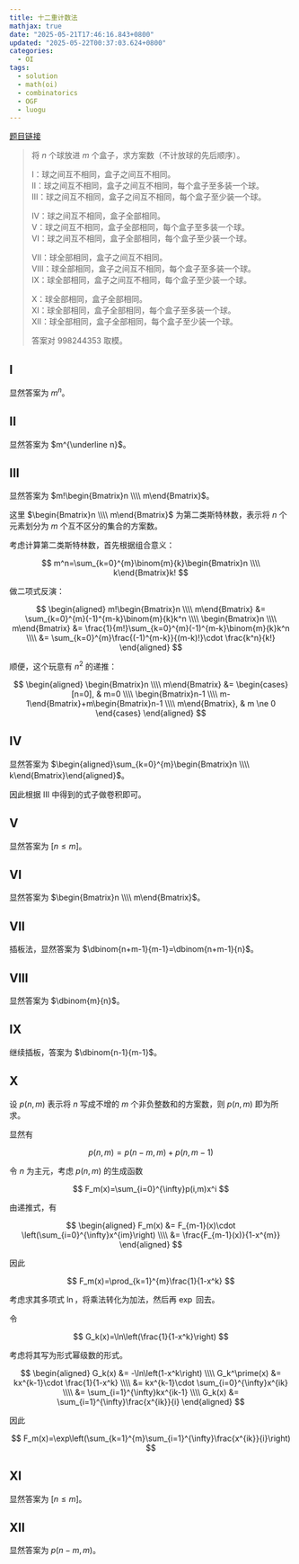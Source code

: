```yaml
---
title: 十二重计数法
mathjax: true
date: "2025-05-21T17:46:16.843+0800"
updated: "2025-05-22T00:37:03.624+0800"
categories:
  - OI
tags:
  - solution
  - math(oi)
  - combinatorics
  - OGF
  - luogu
---
```


[题目链接](https://www.luogu.com.cn/problem/P5824)

> 将 $n$ 个球放进 $m$ 个盒子，求方案数（不计放球的先后顺序）。
>
> $\mathrm{I}$：球之间互不相同，盒子之间互不相同。    
> $\mathrm{II}$：球之间互不相同，盒子之间互不相同，每个盒子至多装一个球。   
> $\mathrm{III}$：球之间互不相同，盒子之间互不相同，每个盒子至少装一个球。  
>
> $\mathrm{IV}$：球之间互不相同，盒子全部相同。        
> $\mathrm{V}$：球之间互不相同，盒子全部相同，每个盒子至多装一个球。   
> $\mathrm{VI}$：球之间互不相同，盒子全部相同，每个盒子至少装一个球。
>
> $\mathrm{VII}$：球全部相同，盒子之间互不相同。  
> $\mathrm{VIII}$：球全部相同，盒子之间互不相同，每个盒子至多装一个球。  
> $\mathrm{IX}$：球全部相同，盒子之间互不相同，每个盒子至少装一个球。   
>
> $\mathrm{X}$：球全部相同，盒子全部相同。   
> $\mathrm{XI}$：球全部相同，盒子全部相同，每个盒子至多装一个球。  
> $\mathrm{XII}$：球全部相同，盒子全部相同，每个盒子至少装一个球。
>
> 答案对 $998244353$ 取模。

## I

显然答案为 $m^n$。

## II

显然答案为 $m^{\underline n}$。

## III

显然答案为 $m!\begin{Bmatrix}n \\\\ m\end{Bmatrix}$。

这里 $\begin{Bmatrix}n \\\\ m\end{Bmatrix}$ 为第二类斯特林数，表示将 $n$ 个元素划分为 $m$ 个互不区分的集合的方案数。

考虑计算第二类斯特林数，首先根据组合意义：

$$
m^n=\sum_{k=0}^{m}\binom{m}{k}\begin{Bmatrix}n \\\\ k\end{Bmatrix}k!
$$

做二项式反演：

$$
\begin{aligned}
  m!\begin{Bmatrix}n \\\\ m\end{Bmatrix} &= \sum_{k=0}^{m}(-1)^{m-k}\binom{m}{k}k^n \\\\
  \begin{Bmatrix}n \\\\ m\end{Bmatrix} &= \frac{1}{m!}\sum_{k=0}^{m}(-1)^{m-k}\binom{m}{k}k^n \\\\
  &= \sum_{k=0}^{m}\frac{(-1)^{m-k}}{(m-k)!}\cdot \frac{k^n}{k!}
\end{aligned}
$$

顺便，这个玩意有 $n^2$ 的递推：

$$
\begin{aligned}
  \begin{Bmatrix}n \\\\ m\end{Bmatrix} &=
  \begin{cases}
    [n=0], & m=0 \\\\
    \begin{Bmatrix}n-1 \\\\ m-1\end{Bmatrix}+m\begin{Bmatrix}n-1 \\\\ m\end{Bmatrix}, & m \ne 0
  \end{cases}
\end{aligned}
$$

## IV

显然答案为 $\begin{aligned}\sum_{k=0}^{m}\begin{Bmatrix}n \\\\ k\end{Bmatrix}\end{aligned}$。

因此根据 $\mathrm{III}$ 中得到的式子做卷积即可。

## V

显然答案为 $[n\leqslant m]$。

## VI

显然答案为 $\begin{Bmatrix}n \\\\ m\end{Bmatrix}$。

## VII

插板法，显然答案为 $\dbinom{n+m-1}{m-1}=\dbinom{n+m-1}{n}$。

## VIII

显然答案为 $\dbinom{m}{n}$。

## IX

继续插板，答案为 $\dbinom{n-1}{m-1}$。

## X

设 $p(n,m)$ 表示将 $n$ 写成不增的 $m$ 个非负整数和的方案数，则 $p(n,m)$ 即为所求。

显然有

$$
p(n,m)=p(n-m,m)+p(n,m-1)
$$

令 $n$ 为主元，考虑 $p(n,m)$ 的生成函数

$$
F_m(x)=\sum_{i=0}^{\infty}p(i,m)x^i
$$

由递推式，有

$$
\begin{aligned}
F_m(x) &= F_{m-1}(x)\cdot \left(\sum_{i=0}^{\infty}x^{im}\right) \\\\
&= \frac{F_{m-1}(x)}{1-x^{m}}
\end{aligned}
$$

因此

$$
F_m(x)=\prod_{k=1}^{m}\frac{1}{1-x^k}
$$

考虑求其多项式 $\ln$，将乘法转化为加法，然后再 $\exp$ 回去。

令

$$
G_k(x)=\ln\left(\frac{1}{1-x^k}\right)
$$

考虑将其写为形式幂级数的形式。

$$
\begin{aligned}
  G_k(x) &= -\ln\left(1-x^k\right) \\\\
  G_k^\prime(x) &= kx^{k-1}\cdot \frac{1}{1-x^k} \\\\
  &= kx^{k-1}\cdot \sum_{i=0}^{\infty}x^{ik} \\\\
  &= \sum_{i=1}^{\infty}kx^{ik-1} \\\\
  G_k(x) &= \sum_{i=1}^{\infty}\frac{x^{ik}}{i}
\end{aligned}
$$

因此

$$
F_m(x)=\exp\left(\sum_{k=1}^{m}\sum_{i=1}^{\infty}\frac{x^{ik}}{i}\right)
$$

## XI

显然答案为 $[n\leqslant m]$。

## XII

显然答案为 $p(n-m,m)$。
